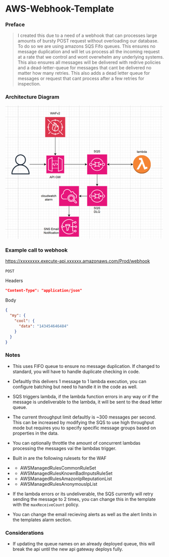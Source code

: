# AWS-Webhook-Template

### Preface

> I created this due to a need of a webhook that can processes large amounts of bursty POST request without overloading our database. To do so we are using amazons SQS Fifo queues. This ensures no message duplication and will let us process all the incoming request at a rate that we control and wont overwhelm any underlying systems. This also ensures all messages will be delivered with redrive policies and a dead-letter-queue for messages that cant be delivered no matter how many retries. This also adds a dead letter queue for messages or request that cant process after a few retries for inspection.

### Architecture Diagram

<img src="./assets/diagram.png" alt="Architecture Diagram" width="500"/>

### Example call to webhook

https://xxxxxxxx.execute-api.xxxxxx.amazonaws.com/Prod/webhook

`POST`

Headers

```json
"Content-Type": "application/json"
```

Body

```json
{
  "my": {
    "cool": {
      "data": "143454646484"
    }
  }
}
```

### Notes

- This uses FIFO queue to ensure no message duplication. If changed to standard, you will have to handle duplicate checking in code.
- Defaultly this delivers 1 message to 1 lambda execution, you can configure batching but need to handle it in the code as well.
- SQS triggers lambda, if the lambda function errors in any way or if the message is undeliverable to the lambda, it will be sent to the dead letter queue.
- The current throughput limit defaultly is ~300 messages per second. This can be increased by modifying the SQS to use high throughput mode but requires you to specify specific message groups based on properties in the data.
- You can optionally throttle the amount of concurrent lambdas processing the messages vai the lambdas trigger.

- Built in are the following rulesets for the WAF
- - AWSManagedRulesCommonRuleSet
- - AWSManagedRulesKnownBadInputsRuleSet
- - AWSManagedRulesAmazonIpReputationList
- - AWSManagedRulesAnonymousIpList

- If the lambda errors or its undeliverable, the SQS currently will retry sending the message to 2 times, you can change this in the template with the `maxReceiveCount` policy.
- You can change the email recieving alerts as well as the alert limits in the templates alarm section.

### Considerations

- If updating the queue names on an already deployed queue, this will break the api until the new api gateway deploys fully.
